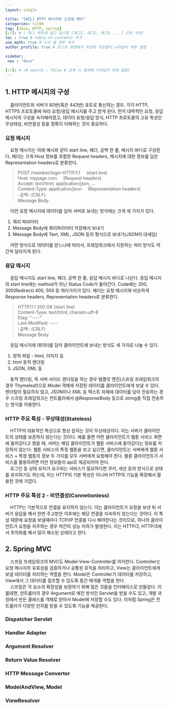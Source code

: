 ```yaml
---
layout: single

title: "[WIL] HTTP 메시지와 스프링 MVC"
categories: til99
tag: [Java, HTTP, spring]
[//]: # ( 태그 여러개 달고 싶으면 [태그1, 태그2, 태그3 ... ] 으로 작성)
toc : true # table of contents 추가
use_math: true # 수식 쓸 경우 추가
author_profile: true # 포스트 화면에서 작성자 프로필이 나타날지 여부 결정

sidebar:
 nav : "docs"

[//]: # (# search : false # 검색 시 결과에 나타날지 여부 결정)
---
```


## 1. HTTP 메시지의 구성

&nbsp; &nbsp; 클라이언트와 서버가 80번(혹은 443번) 포트로 통신하는 경우, 각각 HTTP, HTTPS 프로토콜에 따라 요청/응답 메시지를 주고 받게 된다. 먼저 대략적인 요청, 응답 메시지의 구성을 숙지해야겠고, 데이터 요청/응답 방식, HTTP 프로토콜의 고유 특성인 무상태성, 비연결성 등을 정확히 이해하는 것이 중요하다.

### 요청 메시지

&nbsp; &nbsp; 요청 메시지는 아래 예시와 같이 start line, 헤더, 공백 한 줄, 메시지 바디로 구성된다. 헤더는 크게 Host 정보를 포함한 Request headers, 메시지에 대한 정보를 담은 Representation headers로 분류한다.

> POST /member/login HTTP/1.1 &nbsp;&nbsp;&nbsp; (start line) <br/>
> Host: mypage.com &nbsp;&nbsp;&nbsp; (Request headers) <br/>
> Accept: text/html, application/json, ... <br/>
> Content-Type: application/json &nbsp;&nbsp;&nbsp; (Representation headers) <br/>
> -공백- (CRLF) <br/>
> Message Body

&nbsp; &nbsp; 이런 요청 메시지에 데이터를 담아 서버로 보내는 방식에는 크게 세 가지가 있다.

1. 쿼리 파라미터
2. Message Body에 쿼리파라미터 저장해서 보내기
3. Message Body에 Text, XML, JSON 등의 형식으로 보내기(JSON이 대세임)

&nbsp; &nbsp; 어떤 방식으로 데이터를 받느냐에 따라서, 프레임워크에서 지원하는 처리 방식도 약간씩 달라지게 된다. 

### 응답 메시지

&nbsp; &nbsp; 응답 메시지도 start line, 헤더, 공백 한 줄, 응답 메시지 바디로 나뉜다. 응답 메시지의 start line에는 method가 아닌 Status Code가 들어간다. Code에는 200, 300(Redirect) 400, 500 등 여러가지가 있다. 헤더는 요청 메시지와 비슷하게 Response headers, Representation headers로 분류한다.

> HTTP/1.1 200 OK (start line) <br/>
> Content-Type: text/html; charset=utf-8 <br/>
> Etag: "----" <br/>
> Last-Modified: ---- <br/>
> -공백- (CRLF) <br/>
> Message Body

&nbsp; &nbsp; 응답 메시지에 데이터를 담아 클라이언트에 보내는 방식도 세 가지로 나눌 수 있다.

1. 정적 파일 - html, 이미지 등
2. html 동적 렌더링
3. JSON, XML 등

&nbsp; &nbsp; 동적 렌더링, 즉 서버 사이드 렌더링을 하는 경우 템플릿 엔진(스프링 프레임워크의 경우 Thymeleaf)으로 Model 객체에 저장된 데이터를 클라이언트에게 보낼 수 있다. 렌더링이 필요하지 않고, JSON이나 XML 등 텍스트 자체에 데이터를 담아 전송하는 경우 스프링 프레임워크는 컨트롤러에서 @ResponseBody 등으로 string을 직접 전송하는 방식을 이용한다.

### HTTP 주요 특성 - 무상태성(Stateless)

&nbsp; &nbsp; HTTP의 대표적인 특성으로 항상 꼽히는 것이 무상태성이다. 이는 서버가 클라이언트의 상태를 보존하지 않는다는 것이다. 예를 들면 어떤 클라이언트가 웹툰 서비스 화면에 들어갔다고 했을 때, 서버는 해당 클라이언트가 웹툰 서비스에 들어갔다는 정보를 저장하지 않는다. 웹툰 서비스의 특정 웹툰을 보고 싶으면, 클라이언트는 서버에게 웹툰 서비스 + 특정 웹툰의 정보 두 가지를 모두 서버에게 요청해야 한다. 물론 클라이언트가 서비스를 활용하려면 이런 정보들이 api로 제공되어야 한다.<br/>
&nbsp; &nbsp; 로그인 등 상태 유지가 요구되는 서비스가 필요하다면 쿠키, 세션 등의 방식으로 상태를 유지하기도 하는데, 이는 HTTP의 기본 특성은 아니며 HTTP의 기능을 확장해서 활용한 것에 가깝다. 

### HTTP 주요 특성 2 - 비연결성(Connetionless)

&nbsp; &nbsp; HTTP는 기본적으로 연결을 유지하지 않는다. 이는 클라이언트가 요청을 보낸 뒤 서버가 응답을 해서 한번 주고받은 이후에는 해당 연결을 지속하지 않는다는 것이다. 이 특성 때문에 요청을 보낼때마다 TCP/IP 연결을 다시 해야한다는 것이므로, 하나의 클라이언트가 요청을 자주하는 경우 약간의 성능 저하가 발생한다. 이는 HTTP/2, HTTP/3에서 최적화를 해서 많이 해소된 상태라고 한다.

## 2. Spring MVC

&nbsp; &nbsp; 스프링 프레임워크의 MVC도 Model-View-Controller를 의미한다. Controller는 요청 메시지의 유효성을 검증하거나 공통된 로직을 처리하고, View는 클라이언트에게 보낼 데이터를 처리하는 역할을 한다. Model은 Controller가 데이터를 저장하고, View에서 그 데이터를 참조할 수 있도록 중간 매개물 역할을 한다.<br/> 
&nbsp; &nbsp; 스프링은 각 요소의 확장성을 보장하기 위해 많은 것들을 인터페이스로 만들었다. 이를테면, 컨트롤러의 경우 Argument로 예전 방식인 Servlet을 받을 수도 있고, 개발 과정에서 만든 클래스를 객체로 받아서 Model에 저장할 수도 있다. 이처럼 Spring은 컨트롤러가 다양한 인자를 받을 수 있도록 기능을 제공한다.

### Dispatcher Servlet

### Handler Adapter

### Argument Resolver

### Return Value Resolver

### HTTP Message Converter

### ModelAndView, Model

### ViewResolver